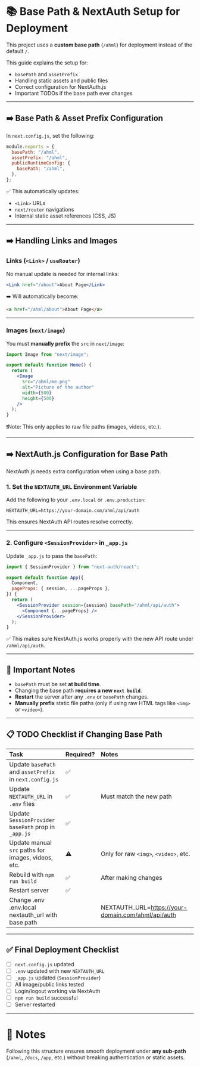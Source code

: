 # 📚 Base Path & NextAuth Setup for Deployment

This project uses a **custom base path** (`/ahml`) for deployment instead of the default `/`.

This guide explains the setup for:

- `basePath` and `assetPrefix`
- Handling static assets and public files
- Correct configuration for NextAuth.js
- Important TODOs if the base path ever changes

---

## ➡️ Base Path & Asset Prefix Configuration

In `next.config.js`, set the following:

```javascript
module.exports = {
  basePath: "/ahml",
  assetPrefix: "/ahml",
  publicRuntimeConfig: {
    basePath: "/ahml",
  },
};
```

✅ This automatically updates:

- `<Link>` URLs
- `next/router` navigations
- Internal static asset references (CSS, JS)

---

## ➡️ Handling Links and Images

### Links (`<Link>` / `useRouter`)

No manual update is needed for internal links:

```jsx
<Link href="/about">About Page</Link>
```

➡️ Will automatically become:

```html
<a href="/ahml/about">About Page</a>
```

---

### Images (`next/image`)

You must **manually prefix** the `src` in `next/image`:

```jsx
import Image from "next/image";

export default function Home() {
  return (
    <Image
      src="/ahml/me.png"
      alt="Picture of the author"
      width={500}
      height={500}
    />
  );
}
```

❗Note: This only applies to raw file paths (images, videos, etc.).

---

## ➡️ NextAuth.js Configuration for Base Path

NextAuth.js needs extra configuration when using a base path.

### 1. Set the `NEXTAUTH_URL` Environment Variable

Add the following to your `.env.local` or `.env.production`:

```env
NEXTAUTH_URL=https://your-domain.com/ahml/api/auth
```

This ensures NextAuth API routes resolve correctly.

---

### 2. Configure `<SessionProvider>` in `_app.js`

Update `_app.js` to pass the `basePath`:

```jsx
import { SessionProvider } from "next-auth/react";

export default function App({
  Component,
  pageProps: { session, ...pageProps },
}) {
  return (
    <SessionProvider session={session} basePath="/ahml/api/auth">
      <Component {...pageProps} />
    </SessionProvider>
  );
}
```

✅ This makes sure NextAuth.js works properly with the new API route under `/ahml/api/auth`.

---

## 📝 Important Notes

- `basePath` must be set **at build time**.
- Changing the base path **requires a new `next build`**.
- **Restart** the server after any `.env` or `basePath` changes.
- **Manually prefix** static file paths (only if using raw HTML tags like `<img>` or `<video>`).

---

## 📋 TODO Checklist if Changing Base Path

| Task                                                    | Required? | Notes                                              |
| :------------------------------------------------------ | :-------- | :------------------------------------------------- |
| Update `basePath` and `assetPrefix` in `next.config.js` | ✅        |                                                    |
| Update `NEXTAUTH_URL` in `.env` files                   | ✅        | Must match the new path                            |
| Update `SessionProvider` `basePath` prop in `_app.js`   | ✅        |                                                    |
| Update manual `src` paths for images, videos, etc.      | ⚠️        | Only for raw `<img>`, `<video>`, etc.              |
| Rebuild with `npm run build`                            | ✅        | After making changes                               |
| Restart server                                          | ✅        |                                                    |
| Change .env .env.local nextauth_url with base path      |           | NEXTAUTH_URL=https://your-domain.com/ahml/api/auth |

---

## ✅ Final Deployment Checklist

- [ ] `next.config.js` updated
- [ ] `.env` updated with new `NEXTAUTH_URL`
- [ ] `_app.js` updated (`SessionProvider`)
- [ ] All image/public links tested
- [ ] Login/logout working via NextAuth
- [ ] `npm run build` successful
- [ ] Server restarted

---

# 🚀 Notes

Following this structure ensures smooth deployment under **any sub-path** (`/ahml`, `/docs`, `/app`, etc.) without breaking authentication or static assets.
